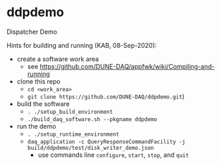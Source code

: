 # ddpdemo
Dispatcher Demo  

Hints for building and running (KAB, 08-Sep-2020):
* create a software work area
  * see https://github.com/DUNE-DAQ/appfwk/wiki/Compiling-and-running
* clone this repo
  * `cd <work_area>`
  * `git clone https://github.com/DUNE-DAQ/ddpdemo.git`)
* build the software
  * `. ./setup_build_environment`
  * `./build_daq_software.sh --pkgname ddpdemo`
* run the demo
  * `. ./setup_runtime_environment`
  * `daq_application -c QueryResponseCommandFacility -j build/ddpdemo/test/disk_writer_demo.json`
    * use commands line `configure`, `start`, `stop`, and `quit`
